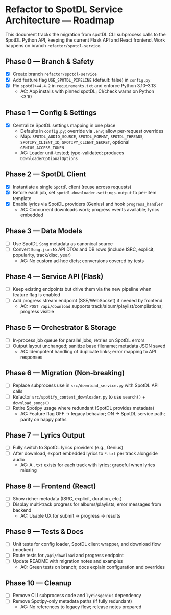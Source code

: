 # Refactor to SpotDL Service Architecture — Roadmap

This document tracks the migration from spotDL CLI subprocess calls to the SpotDL Python API, keeping the current Flask API and React frontend. Work happens on branch `refactor/spotdl-service`.

## Phase 0 — Branch & Safety
- [x] Create branch `refactor/spotdl-service`
- [x] Add feature flag `USE_SPOTDL_PIPELINE` (default: false) in `config.py`
- [x] Pin `spotdl>=4.4.2` in `requirements.txt` and enforce Python 3.10–3.13
  - AC: App installs with pinned spotDL; CI/check warns on Python <3.10

## Phase 1 — Config & Settings
- [x] Centralize SpotDL settings mapping in one place
  - Defaults in `config.py`; override via `.env`; allow per-request overrides
  - Map: `SPOTDL_AUDIO_SOURCE`, `SPOTDL_FORMAT`, `SPOTDL_THREADS`, `SPOTIPY_CLIENT_ID`, `SPOTIPY_CLIENT_SECRET`, optional `GENIUS_ACCESS_TOKEN`
  - AC: Loader unit-tested; type-validated; produces `DownloaderOptionalOptions`

## Phase 2 — SpotDL Client
- [x] Instantiate a single `Spotdl` client (reuse across requests)
- [x] Before each job, set `spotdl.downloader.settings.output` to per-item template
- [x] Enable lyrics via SpotDL providers (Genius) and hook `progress_handler`
  - AC: Concurrent downloads work; progress events available; lyrics embedded

## Phase 3 — Data Models
- [ ] Use SpotDL `Song` metadata as canonical source
- [ ] Convert `Song.json` to API DTOs and DB rows (include ISRC, explicit, popularity, track/disc, year)
  - AC: No custom ad‑hoc dicts; conversions covered by tests

## Phase 4 — Service API (Flask)
- [ ] Keep existing endpoints but drive them via the new pipeline when feature flag is enabled
- [ ] Add progress stream endpoint (SSE/WebSocket) if needed by frontend
  - AC: `POST /api/download` supports track/album/playlist/compilations; progress visible

## Phase 5 — Orchestrator & Storage
- [ ] In‑process job queue for parallel jobs; retries on SpotDL errors
- [ ] Output layout unchanged; sanitize base filename; metadata JSON saved
  - AC: Idempotent handling of duplicate links; error mapping to API responses

## Phase 6 — Migration (Non‑breaking)
- [ ] Replace subprocess use in `src/download_service.py` with SpotDL API calls
- [ ] Refactor `src/spotify_content_downloader.py` to use `search()` + `download_songs()`
- [ ] Retire Spotipy usage where redundant (SpotDL provides metadata)
  - AC: Feature flag OFF → legacy behavior; ON → SpotDL service path; parity on happy paths

## Phase 7 — Lyrics Output
- [ ] Fully switch to SpotDL lyrics providers (e.g., Genius)
- [ ] After download, export embedded lyrics to `*.txt` per track alongside audio
  - AC: A `.txt` exists for each track with lyrics; graceful when lyrics missing

## Phase 8 — Frontend (React)
- [ ] Show richer metadata (ISRC, explicit, duration, etc.)
- [ ] Display multi‑track progress for albums/playlists; error messages from backend
  - AC: Usable UX for submit → progress → results

## Phase 9 — Tests & Docs
- [ ] Unit tests for config loader, SpotDL client wrapper, and download flow (mocked)
- [ ] Route tests for `/api/download` and progress endpoint
- [ ] Update README with migration notes and examples
  - AC: Green tests on branch; docs explain configuration and overrides

## Phase 10 — Cleanup
- [ ] Remove CLI subprocess code and `lyricsgenius` dependency
- [ ] Remove Spotipy‑only metadata paths (if fully redundant)
  - AC: No references to legacy flow; release notes prepared

